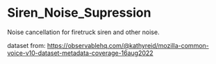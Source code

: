# Siren_Noise_Supression
Noise cancellation for firetruck siren and other noise.

dataset from:
https://observablehq.com/@kathyreid/mozilla-common-voice-v10-dataset-metadata-coverage-16aug2022